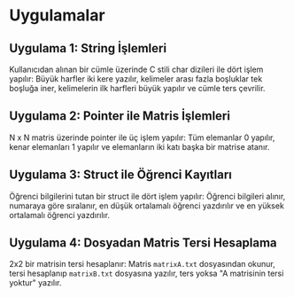 # Uygulamalar

## Uygulama 1: String İşlemleri
Kullanıcıdan alınan bir cümle üzerinde C stili char dizileri ile dört işlem yapılır: Büyük harfler iki kere yazılır, kelimeler arası fazla boşluklar tek boşluğa iner, kelimelerin ilk harfleri büyük yapılır ve cümle ters çevrilir.

## Uygulama 2: Pointer ile Matris İşlemleri
N x N matris üzerinde pointer ile üç işlem yapılır: Tüm elemanlar 0 yapılır, kenar elemanları 1 yapılır ve elemanların iki katı başka bir matrise atanır.

## Uygulama 3: Struct ile Öğrenci Kayıtları
Öğrenci bilgilerini tutan bir struct ile dört işlem yapılır: Öğrenci bilgileri alınır, numaraya göre sıralanır, en düşük ortalamalı öğrenci yazdırılır ve en yüksek ortalamalı öğrenci yazdırılır.

## Uygulama 4: Dosyadan Matris Tersi Hesaplama
2x2 bir matrisin tersi hesaplanır: Matris `matrixA.txt` dosyasından okunur, tersi hesaplanıp `matrixB.txt` dosyasına yazılır, ters yoksa "A matrisinin tersi yoktur" yazılır.
